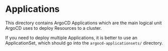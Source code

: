 # Applications

This directory contains ArgoCD Applications which are the main logical unit ArgoCD uses to deploy Resources to a cluster.

If you need to deploy multiple Applications, it is better to use an ApplicationSet, which should go into the `argocd-applicationsets/` directory.
